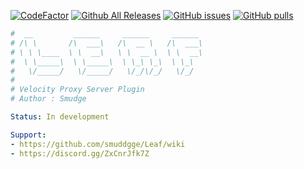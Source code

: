 [![CodeFactor](https://www.codefactor.io/repository/github/smuddgge/leaf/badge)](https://www.codefactor.io/repository/github/smuddgge/leaf)
[![Github All Releases](https://img.shields.io/github/downloads/smuddgge/leaf/total.svg)](https://github.com/smuddgge/leaf/releases)
[![GitHub issues](https://img.shields.io/github/issues/smuddgge/leaf.svg)](https://github.com/smuddgge/leaf/issues) 
[![GitHub pulls](https://img.shields.io/github/issues-pr/smuddgge/leaf.svg)](https://github.com/smuddgge/leaf/pulls)
```yaml
#  __         ______     ______     ______
# /\ \       /\  ___\   /\  __ \   /\  ___\
# \ \ \____  \ \  __\   \ \  __ \  \ \  __\
#  \ \_____\  \ \_____\  \ \_\ \_\  \ \_\
#   \/_____/   \/_____/   \/_/\/_/   \/_/
#
# Velocity Proxy Server Plugin
# Author : Smudge

Status: In development

Support:
- https://github.com/smuddgge/Leaf/wiki
- https://discord.gg/ZxCnrJfk7Z
```
